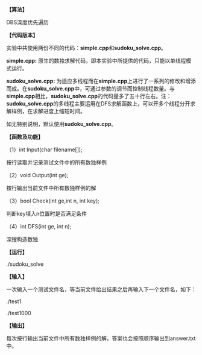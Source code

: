 **【算法】**

DBS深度优先遍历

**【代码版本】**

实验中共使用两份不同的代码：**simple.cpp**和**sudoku_solve.cpp**。

**simple.cpp:** 原生的数独求解代码，即本实验中所提供的代码，只能以单线程模式运行。

**sudoku_solve.cpp:** 为适应多线程而在**simple.cpp**上进行了一系列的修改和增添而成。在**sudoku_solve.cpp**中，可通过参数的调节而控制线程数量。与**simple.cpp**相比，**sudoku_solve.cpp**的代码量多了五十行左右。注：**sudoku_solve.cpp**的多线程主要运用在DFS求解函数上，可以开多个线程分开求解样例，在求解进度上缩短时间。

如无特别说明，默认使用**sudoku_solve.cpp**。

**【函数及功能】**

（1）int Input(char filename[]);

按行读取并记录测试文件中的所有数独样例

（2）void Output(int ge);

按行输出当前文件中所有数独样例的解

（3）bool Check(int ge,int n, int key);

判断key填入n位置时是否满足条件

（4）int DFS(int ge, int n);

深搜构造数独

**【运行】**

./sudoku_solve

**【输入】**

一次输入一个测试文件名，等当前文件给出结果之后再输入下一个文件名，如下：

./test1

./test1000

**【输出】**

每次按行输出当前文件中所有数独样例的解，答案也会按照顺序输出到answer.txt中。
